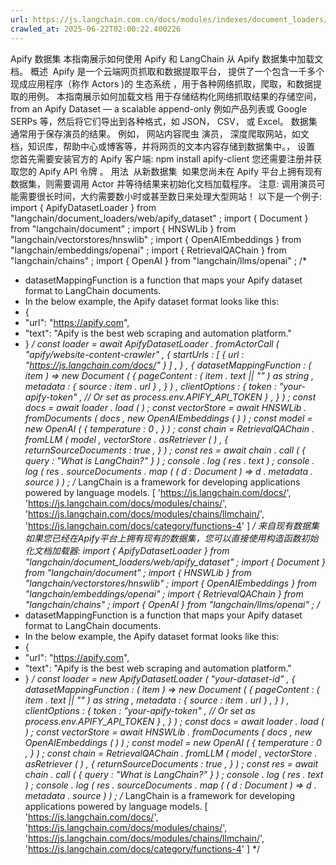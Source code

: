 ```yaml
---
url: https://js.langchain.com.cn/docs/modules/indexes/document_loaders/examples/web_loaders/apify_dataset
crawled_at: 2025-06-22T02:00:22.400226
---
```


Apify 数据集
本指南展示如何使用
Apify
和 LangChain 从 Apify 数据集中加载文档。
概述
​
Apify
是一个云端网页抓取和数据提取平台，
提供了一个包含一千多个现成应用程序（称作
Actors
)的
生态系统
，用于各种网络抓取，爬取，和数据提取的用例。
本指南展示如何加载文档
用于存储结构化网络抓取结果的存储空间，
from an
Apify Dataset
— a scalable append-only
例如产品列表或 Google SERPs 等，然后将它们导出到各种格式，如 JSON， CSV， 或 Excel。
数据集通常用于保存演员的结果。
例如，
网站内容爬虫
演员，
深度爬取网站，如文档，知识库，帮助中心或博客等，并将网页的文本内容存储到数据集中。，
设置
​
您首先需要安装官方的 Apify 客户端:
npm install apify-client
您还需要注册并获取您的
Apify API 令牌
。
用法
​
从新数据集
​
如果您尚未在 Apify 平台上拥有现有数据集，则需要调用 Actor 并等待结果来初始化文档加载程序。
注意:
调用演员可能需要很长时间，大约需要数小时或甚至数日来处理大型网站！
以下是一个例子:
import
{
ApifyDatasetLoader
}
from
"langchain/document_loaders/web/apify_dataset"
;
import
{
Document
}
from
"langchain/document"
;
import
{
HNSWLib
}
from
"langchain/vectorstores/hnswlib"
;
import
{
OpenAIEmbeddings
}
from
"langchain/embeddings/openai"
;
import
{
RetrievalQAChain
}
from
"langchain/chains"
;
import
{
OpenAI
}
from
"langchain/llms/openai"
;
/*
* datasetMappingFunction is a function that maps your Apify dataset format to LangChain documents.
* In the below example, the Apify dataset format looks like this:
* {
*   "url": "https://apify.com",
*   "text": "Apify is the best web scraping and automation platform."
* }
*/
const
loader
=
await
ApifyDatasetLoader
.
fromActorCall
(
"apify/website-content-crawler"
,
{
startUrls
:
[
{
url
:
"https://js.langchain.com/docs/"
}
]
,
}
,
{
datasetMappingFunction
:
(
item
)
=>
new
Document
(
{
pageContent
:
(
item
.
text
||
""
)
as
string
,
metadata
:
{
source
:
item
.
url
}
,
}
)
,
clientOptions
:
{
token
:
"your-apify-token"
,
// Or set as process.env.APIFY_API_TOKEN
}
,
}
)
;
const
docs
=
await
loader
.
load
(
)
;
const
vectorStore
=
await
HNSWLib
.
fromDocuments
(
docs
,
new
OpenAIEmbeddings
(
)
)
;
const
model
=
new
OpenAI
(
{
temperature
:
0
,
}
)
;
const
chain
=
RetrievalQAChain
.
fromLLM
(
model
,
vectorStore
.
asRetriever
(
)
,
{
returnSourceDocuments
:
true
,
}
)
;
const
res
=
await
chain
.
call
(
{
query
:
"What is LangChain?"
}
)
;
console
.
log
(
res
.
text
)
;
console
.
log
(
res
.
sourceDocuments
.
map
(
(
d
:
Document
)
=>
d
.
metadata
.
source
)
)
;
/*
LangChain is a framework for developing applications powered by language models.
[
'https://js.langchain.com/docs/',
'https://js.langchain.com/docs/modules/chains/',
'https://js.langchain.com/docs/modules/chains/llmchain/',
'https://js.langchain.com/docs/category/functions-4'
]
*/
来自现有数据集
​
如果您已经在Apify平台上拥有现有的数据集，您可以直接使用构造函数初始化文档加载器:
import
{
ApifyDatasetLoader
}
from
"langchain/document_loaders/web/apify_dataset"
;
import
{
Document
}
from
"langchain/document"
;
import
{
HNSWLib
}
from
"langchain/vectorstores/hnswlib"
;
import
{
OpenAIEmbeddings
}
from
"langchain/embeddings/openai"
;
import
{
RetrievalQAChain
}
from
"langchain/chains"
;
import
{
OpenAI
}
from
"langchain/llms/openai"
;
/*
* datasetMappingFunction is a function that maps your Apify dataset format to LangChain documents.
* In the below example, the Apify dataset format looks like this:
* {
*   "url": "https://apify.com",
*   "text": "Apify is the best web scraping and automation platform."
* }
*/
const
loader
=
new
ApifyDatasetLoader
(
"your-dataset-id"
,
{
datasetMappingFunction
:
(
item
)
=>
new
Document
(
{
pageContent
:
(
item
.
text
||
""
)
as
string
,
metadata
:
{
source
:
item
.
url
}
,
}
)
,
clientOptions
:
{
token
:
"your-apify-token"
,
// Or set as process.env.APIFY_API_TOKEN
}
,
}
)
;
const
docs
=
await
loader
.
load
(
)
;
const
vectorStore
=
await
HNSWLib
.
fromDocuments
(
docs
,
new
OpenAIEmbeddings
(
)
)
;
const
model
=
new
OpenAI
(
{
temperature
:
0
,
}
)
;
const
chain
=
RetrievalQAChain
.
fromLLM
(
model
,
vectorStore
.
asRetriever
(
)
,
{
returnSourceDocuments
:
true
,
}
)
;
const
res
=
await
chain
.
call
(
{
query
:
"What is LangChain?"
}
)
;
console
.
log
(
res
.
text
)
;
console
.
log
(
res
.
sourceDocuments
.
map
(
(
d
:
Document
)
=>
d
.
metadata
.
source
)
)
;
/*
LangChain is a framework for developing applications powered by language models.
[
'https://js.langchain.com/docs/',
'https://js.langchain.com/docs/modules/chains/',
'https://js.langchain.com/docs/modules/chains/llmchain/',
'https://js.langchain.com/docs/category/functions-4'
]
*/